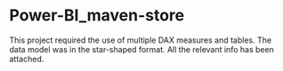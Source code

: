 # Power-BI_maven-store
This project required the use of multiple DAX measures and tables. The data model was in the star-shaped format. All the relevant info has been attached.
